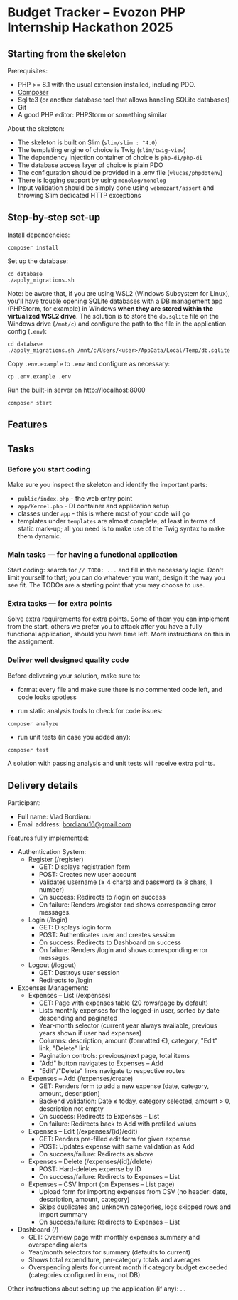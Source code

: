 # Budget Tracker – Evozon PHP Internship Hackathon 2025

## Starting from the skeleton

Prerequisites:

- PHP >= 8.1 with the usual extension installed, including PDO.
- [Composer](https://getcomposer.org/download)
- Sqlite3 (or another database tool that allows handling SQLite databases)
- Git
- A good PHP editor: PHPStorm or something similar

About the skeleton:

- The skeleton is built on Slim (`slim/slim : ^4.0`)
- The templating engine of choice is Twig (`slim/twig-view`)
- The dependency injection container of choice is `php-di/php-di`
- The database access layer of choice is plain PDO
- The configuration should be provided in a .env file (`vlucas/phpdotenv`)
- There is logging support by using `monolog/monolog`
- Input validation should be simply done using `webmozart/assert` and throwing Slim dedicated HTTP exceptions

## Step-by-step set-up

Install dependencies:

```
composer install
```

Set up the database:

```
cd database
./apply_migrations.sh
```

Note: be aware that, if you are using WSL2 (Windows Subsystem for Linux), you'll have trouble opening SQLite databases
with a DB management app (PHPStorm, for example) in Windows **when they are stored within the virtualized WSL2 drive**.
The solution is to store the `db.sqlite` file on the Windows drive (`/mnt/c`) and configure the path to the file in the
application config (`.env`):

```
cd database
./apply_migrations.sh /mnt/c/Users/<user>/AppData/Local/Temp/db.sqlite
```

Copy `.env.example` to `.env` and configure as necessary:

```
cp .env.example .env
```

Run the built-in server on http://localhost:8000

```
composer start
```

## Features

## Tasks

### Before you start coding

Make sure you inspect the skeleton and identify the important parts:

- `public/index.php` - the web entry point
- `app/Kernel.php` - DI container and application setup
- classes under `app` - this is where most of your code will go
- templates under `templates` are almost complete, at least in terms of static mark-up; all you need is to make use of
  the Twig syntax to make them dynamic.

### Main tasks — for having a functional application

Start coding: search for `// TODO: ...` and fill in the necessary logic. Don't limit yourself to that; you can do
whatever you want, design it the way you see fit. The TODOs are a starting point that you may choose to use.

### Extra tasks — for extra points

Solve extra requirements for extra points. Some of them you can implement from the start, others we prefer you to attack
after you have a fully functional application, should you have time left. More instructions on this in the assignment.

### Deliver well designed quality code

Before delivering your solution, make sure to:

- format every file and make sure there is no commented code left, and code looks spotless

- run static analysis tools to check for code issues:

```
composer analyze
```

- run unit tests (in case you added any):

```
composer test
```

A solution with passing analysis and unit tests will receive extra points.

## Delivery details

Participant:
- Full name: Vlad Bordianu
- Email address: bordianu16@gmail.com

Features fully implemented:
- Authentication System:
  - Register (/register)
    - GET: Displays registration form
    - POST: Creates new user account
    - Validates username (≥ 4 chars) and password (≥ 8 chars, 1 number)
    - On success: Redirects to /login on success
    - On failure: Renders /register and shows corresponding error messages.
  - Login (/login)
    - GET: Displays login form
    - POST: Authenticates user and creates session
    - On success: Redirects to Dashboard on success
    - On failure: Renders /login and shows corresponding error messages.
  - Logout (/logout)
    - GET: Destroys user session
    - Redirects to /login
- Expenses Management:
  - Expenses – List (/expenses)
    - GET: Page with expenses table (20 rows/page by default)
    - Lists monthly expenses for the logged-in user, sorted by date descending and paginated
    - Year-month selector (current year always available, previous years shown if user had expenses)
    - Columns: description, amount (formatted €), category, "Edit" link, "Delete" link
    - Pagination controls: previous/next page, total items
    - "Add" button navigates to Expenses – Add
    - "Edit"/"Delete" links navigate to respective routes
  - Expenses – Add (/expenses/create)
    - GET: Renders form to add a new expense (date, category, amount, description)
    - Backend validation: Date ≤ today, category selected, amount > 0, description not empty
    - On success: Redirects to Expenses – List
    - On failure: Redirects back to Add with prefilled values
  - Expenses – Edit (/expenses/{id}/edit)
    - GET: Renders pre-filled edit form for given expense
    - POST: Updates expense with same validation as Add
    - On success/failure: Redirects as above
  - Expenses – Delete (/expenses/{id}/delete)
    - POST: Hard-deletes expense by ID
    - On success/failure: Redirects to Expenses – List
  - Expenses – CSV Import (on Expenses – List page)
    - Upload form for importing expenses from CSV (no header: date, description, amount, category)
    - Skips duplicates and unknown categories, logs skipped rows and import summary
    - On success/failure: Redirects to Expenses – List
- Dashboard (/)
  - GET: Overview page with monthly expenses summary and overspending alerts
  - Year/month selectors for summary (defaults to current)
  - Shows total expenditure, per-category totals and averages
  - Overspending alerts for current month if category budget exceeded (categories configured in env, not DB)

Other instructions about setting up the application (if any): ...
